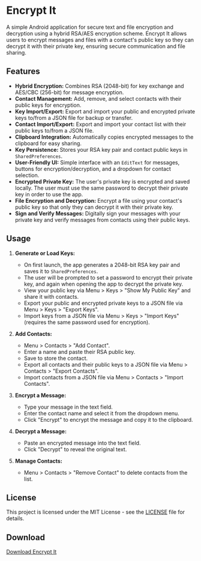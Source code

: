 # Encrypt It

A simple Android application for secure text and file encryption and decryption using a hybrid RSA/AES encryption scheme. Encrypt It allows users to encrypt messages and files with a contact's public key so they can decrypt it with their private key, ensuring secure communication and file sharing.

## Features

-   **Hybrid Encryption:** Combines RSA (2048-bit) for key exchange and AES/CBC (256-bit) for message encryption.
-   **Contact Management:** Add, remove, and select contacts with their public keys for encryption.
-   **Key Import/Export:** Export and import your public and encrypted private keys to/from a JSON file for backup or transfer.
-   **Contact Import/Export:** Export and import your contact list with their public keys to/from a JSON file.
-   **Clipboard Integration:** Automatically copies encrypted messages to the clipboard for easy sharing.
-   **Key Persistence:** Stores your RSA key pair and contact public keys in `SharedPreferences`.
-   **User-Friendly UI:** Simple interface with an `EditText` for messages, buttons for encryption/decryption, and a dropdown for contact selection.
-   **Encrypted Private Key:** The user's private key is encrypted and saved locally. The user must use the same password to decrypt their private key in order to use the app.
-   **File Encryption and Decryption:** Encrypt a file using your contact's public key so that only they can decrypt it with their private key.
-   **Sign and Verify Messages:** Digitally sign your messages with your private key and verify messages from contacts using their public keys.

## Usage

1.  **Generate or Load Keys:**
    
    -   On first launch, the app generates a 2048-bit RSA key pair and saves it to `SharedPreferences`.
    -   The user will be prompted to set a password to encrypt their private key, and again when opening the app to decrypt the private key.
    -   View your public key via Menu > Keys > "Show My Public Key" and share it with contacts.
    -   Export your public and encrypted private keys to a JSON file via Menu > Keys > "Export Keys".
    -   Import keys from a JSON file via Menu > Keys > "Import Keys" (requires the same password used for encryption).
2.  **Add Contacts:**
    
    -   Menu > Contacts > "Add Contact".
    -   Enter a name and paste their RSA public key.
    -   Save to store the contact.
    -   Export all contacts and their public keys to a JSON file via Menu > Contacts > "Export Contacts".
    -   Import contacts from a JSON file via Menu > Contacts > "Import Contacts".
3.  **Encrypt a Message:**
    
    -   Type your message in the text field.
    -   Enter the contact name and select it from the dropdown menu.
    -   Click "Encrypt" to encrypt the message and copy it to the clipboard.
4.  **Decrypt a Message:**
    
    -   Paste an encrypted message into the text field.
    -   Click "Decrypt" to reveal the original text.
5.  **Manage Contacts:**
    
    -   Menu > Contacts > "Remove Contact" to delete contacts from the list.

## License

This project is licensed under the MIT License - see the [LICENSE](LICENSE) file for details.

## Download

[Download Encrypt It](https://github.com/ils94/Encrypt_It/releases/download/v6.1/Encrypt-It-v6-1.apk)
